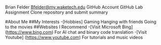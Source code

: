 Brian Felder
Bfelder@my.waketech.edu
GitHub Account
GitHub Lab Assignment
Clone repository and submit summary

#About Me
##My Interests
	-[Hobbies] 
	Gaming
	Hanging with friends
	Going to the movies
##Websites I Recommend
	-[Visit Microsoft Bing] (https://www.bing.com)
	For AI chat and binary code translation
	-[Visit Youtube] (https://www.youtube.com)
	For tutorials and music videos
